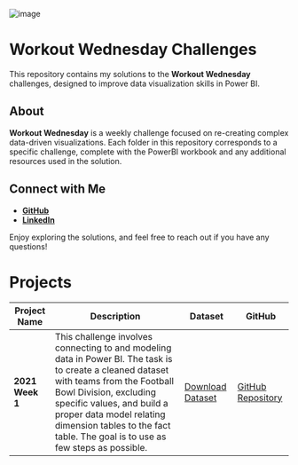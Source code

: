 ![image](https://github.com/user-attachments/assets/6d2e94f7-3474-428c-92f6-012ff9b2df26)

# Workout Wednesday Challenges

This repository contains my solutions to the **Workout Wednesday** challenges, designed to improve data visualization skills in Power BI.

## About

**Workout Wednesday** is a weekly challenge focused on re-creating complex data-driven visualizations. Each folder in this repository corresponds to a specific challenge, complete with the PowerBI workbook and any additional resources used in the solution.

## Connect with Me

- **[GitHub](https://github.com/huseyincenik)** 
- **[LinkedIn](https://www.linkedin.com/in/huseyincenik/)** 

Enjoy exploring the solutions, and feel free to reach out if you have any questions!

# Projects

| Project Name | Description | Dataset | GitHub |
| --- | --- | --- | --- |
| **2021 Week 1** | This challenge involves connecting to and modeling data in Power BI. The task is to create a cleaned dataset with teams from the Football Bowl Division, excluding specific values, and build a proper data model relating dimension tables to the fact table. The goal is to use as few steps as possible. | [Download Dataset](https://data.world/your-dataset-link) | [GitHub Repository](https://github.com/huseyincenik/power_bi/tree/main/workout-wednesday/2021_week_1) |

